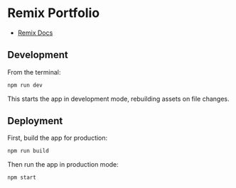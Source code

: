# Remix Portfolio

- [Remix Docs](https://remix.run/docs)

## Development

From the terminal:

```sh
npm run dev
```

This starts the app in development mode, rebuilding assets on file changes.

## Deployment

First, build the app for production:

```sh
npm run build
```

Then run the app in production mode:

```sh
npm start
```
